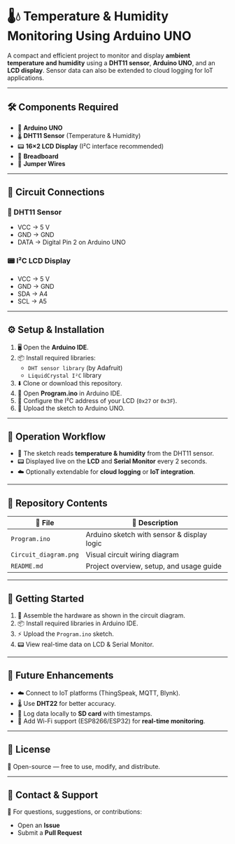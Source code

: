 # 🌡️💧 Temperature & Humidity Monitoring Using Arduino UNO  

A compact and efficient project to monitor and display **ambient temperature and humidity** using a **DHT11 sensor**, **Arduino UNO**, and an **LCD display**. Sensor data can also be extended to cloud logging for IoT applications.  

---

## 🛠️ Components Required  

- 🔌 **Arduino UNO**  
- 🌡️ **DHT11 Sensor** (Temperature & Humidity)  
- 📟 **16×2 LCD Display** (I²C interface recommended)  
- 🔲 **Breadboard**  
- 🔗 **Jumper Wires**  

---

## 🔌 Circuit Connections  

### 🧩 DHT11 Sensor  
- VCC → 5 V  
- GND → GND  
- DATA → Digital Pin 2 on Arduino UNO  

### 📟 I²C LCD Display  
- VCC → 5 V  
- GND → GND  
- SDA → A4  
- SCL → A5  

---

## ⚙️ Setup & Installation  

1. 🖥️ Open the **Arduino IDE**.  
2. 📦 Install required libraries:  
   - `DHT sensor library` (by Adafruit)  
   - `LiquidCrystal I²C` library  
3. ⬇️ Clone or download this repository.  
4. 📂 Open **Program.ino** in Arduino IDE.  
5. 🔧 Configure the I²C address of your LCD (`0x27` or `0x3F`).  
6. 🚀 Upload the sketch to Arduino UNO.  

---

## 🔄 Operation Workflow  

- 📡 The sketch reads **temperature & humidity** from the DHT11 sensor.  
- 📟 Displayed live on the **LCD** and **Serial Monitor** every 2 seconds.  
- ☁️ Optionally extendable for **cloud logging** or **IoT integration**.  

---

## 📂 Repository Contents  

| 📁 File              | 📖 Description                                  |
|----------------------|-----------------------------------------------|
| `Program.ino`        | Arduino sketch with sensor & display logic    |
| `Circuit_diagram.png`| Visual circuit wiring diagram                 |
| `README.md`          | Project overview, setup, and usage guide      |

---

## 🚀 Getting Started  

1. 🔗 Assemble the hardware as shown in the circuit diagram.  
2. 📦 Install required libraries in Arduino IDE.  
3. ⚡ Upload the `Program.ino` sketch.  
4. 📟 View real-time data on LCD & Serial Monitor.  

---

## 🔮 Future Enhancements  

- ☁️ Connect to IoT platforms (ThingSpeak, MQTT, Blynk).  
- 🌡️ Use **DHT22** for better accuracy.  
- 💾 Log data locally to **SD card** with timestamps.  
- 📶 Add Wi-Fi support (ESP8266/ESP32) for **real-time monitoring**.  

---

## 📜 License  

📂 Open-source — free to use, modify, and distribute.  

---

## 🤝 Contact & Support  

📩 For questions, suggestions, or contributions:  
- Open an **Issue**  
- Submit a **Pull Request**  

